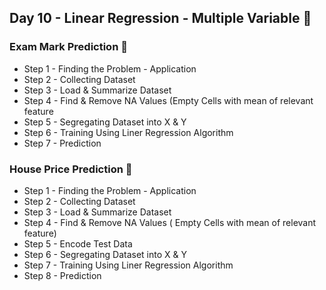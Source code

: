 ## Day 10 - Linear Regression - Multiple Variable 🎎

### Exam Mark Prediction 📝

- Step 1 - Finding the Problem - Application
- Step 2 - Collecting Dataset
- Step 3 - Load & Summarize Dataset
- Step 4 - Find & Remove NA Values (Empty Cells with mean of relevant feature
- Step 5 - Segregating Dataset into X & Y
- Step 6 - Training Using Liner Regression Algorithm
- Step 7 - Prediction



### House Price Prediction 🏡

- Step 1 - Finding the Problem - Application
- Step 2 - Collecting Dataset
- Step 3 - Load & Summarize Dataset
- Step 4 - Find & Remove NA Values ( Empty Cells with mean of relevant feature)
- Step 5 - Encode Test Data
- Step 6 - Segregating Dataset into X & Y
- Step 7 - Training Using Liner Regression Algorithm
- Step 8 - Prediction